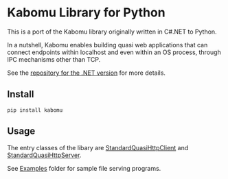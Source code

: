 # Kabomu Library for Python

This is a port of the Kabomu library originally written in C#.NET to Python.

In a nutshell, Kabomu enables building quasi web applications that can connect endpoints within localhost and even within an OS process, through IPC mechanisms other than TCP.

See the [repository for the .NET version](https://github.com/aaronicsubstances/cskabomu) for more details.

## Install

```
pip install kabomu
```

## Usage

The entry classes of the libary are [StandardQuasiHttpClient](https://github.com/aaronicsubstances/kabomu-python/blob/master/kabomu/StandardQuasiHttpClient.py) and [StandardQuasiHttpServer](https://github.com/aaronicsubstances/kabomu-python/blob/master/kabomu/StandardQuasiHttpServer.py).

See [Examples](https://github.com/aaronicsubstances/kabomu-python/tree/master/examples) folder for sample file serving programs.
